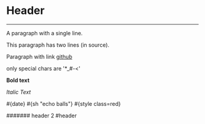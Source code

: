 # Header
---

A paragraph with a single line.

This paragraph has two
lines (in source).

Paragraph with link [github](https://github.com/deparr) 
[](https://github.com/deparr)

only special chars are '*_#-[]()<'

**Bold text**


*Italic Text*

#{date}
#{sh "echo balls"}
#{style class=red}

####### header 2
#header
